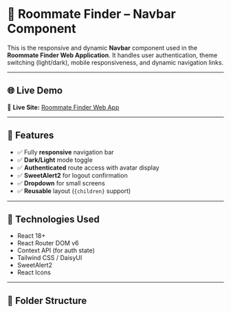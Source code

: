 # 🧭 Roommate Finder – Navbar Component

This is the responsive and dynamic **Navbar** component used in the **Roommate Finder Web Application**. It handles user authentication, theme switching (light/dark), mobile responsiveness, and dynamic navigation links.

---

## 🌐 Live Demo

🔗 **Live Site:** [Roommate Finder Web App](https://roommate-finder-web.netlify.app)

---

## 🚀 Features

- ✅ Fully **responsive** navigation bar
- ✅ **Dark/Light** mode toggle
- ✅ **Authenticated** route access with avatar display
- ✅ **SweetAlert2** for logout confirmation
- ✅ **Dropdown** for small screens
- ✅ **Reusable** layout (`{children}` support)

---

## 🧱 Technologies Used

- React 18+
- React Router DOM v6
- Context API (for auth state)
- Tailwind CSS / DaisyUI
- SweetAlert2
- React Icons

---

## 📁 Folder Structure


